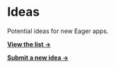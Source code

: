 Ideas
=====

Potential ideas for new Eager apps.

__[View the list →](https://github.com/CloudflareApps/Ideas/issues?q=is%3Aissue+is%3Aopen+sort%3Areactions-%2B1-desc)__

__[Submit a new idea →](https://github.com/EagerApps/Ideas/issues/new)__
